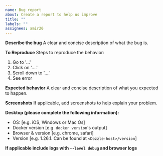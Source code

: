 ```yaml
---
name: Bug report
about: Create a report to help us improve
title: ""
labels: ""
assignees: amir20
---
```


**Describe the bug**
A clear and concise description of what the bug is.

**To Reproduce**
Steps to reproduce the behavior:

1. Go to '...'
2. Click on '....'
3. Scroll down to '....'
4. See error

**Expected behavior**
A clear and concise description of what you expected to happen.

**Screenshots**
If applicable, add screenshots to help explain your problem.

**Desktop (please complete the following information):**

- OS: [e.g. iOS, Windows or Mac Os]
- Docker version [e.g. `docker version`'s output]
- Browser & version [e.g. chrome, safari]
- Version [e.g. 1.26.1. Can be found at `<Dozzle-host>/version`]

**If applicable include logs with `--level debug` and browser logs**
